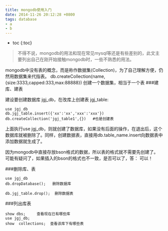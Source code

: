 ```yaml
---
title: mongodb使用入门
date: 2014-11-26 20:12:28 +0800
tags: database
- a
- b
---
```


* toc 
{:toc}


> 不得不说，mongodb的用法和现在常见mysql等还是有些差别的，此文主要列出自己在刚开始接触mongodb时，一些不熟悉的用法。

mongodb中没有表的概念，而是称作数据集(Collection)，为了自己理解方便，仍然用数据集来代指表。
db.createCollection(name,{size:3333,capped:333,max:88888})  创建一个数据集，相当于一个表
###建库、建表

建设要创建数据库 jgj_db，在改库上创建表 jgj_table:

    use jgj_db
    db.jgj_table.insert({'xx':'xx','xxx':'xxx'})
    db.createCollection('jgj_table1',{})   #也是创建表
   
上面执行use jgj_db，则就创建了数据库，如果没有后面的操作，在退出后，这个数据库就被删除了。同样，创建数据表，直接用db.table_name.insert向数据表中添加数据就生成了。

因为mongodb中直接存放bson格式的数据，所以表的格式就不需要先创建了。
可能有疑问了，如果插入的bson的格式也不一致，是否可以了，答： 可以！

###删除库、表

    use jgj_db
    db.dropDatabase();   删除数据库  
   
    db.jgj_table.drop();  删除数据表
   

###列出库表   

    show dbs;     查看现在已有哪些库
    use jgj_db;
    show  collections;  查看该库下有哪些表
